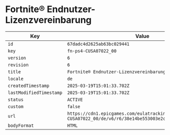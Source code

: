 # Fortnite® Endnutzer-Lizenzvereinbarung

| Key | Value |
| --- | ----- |
| `id` | `67dadc4d2625ab63bc029441` |
| `key` | `fn-ps4-CUSA07022_00` |
| `version` | `6` |
| `revision` | `6` |
| `title` | `Fortnite® Endnutzer-Lizenzvereinbarung` |
| `locale` | `de` |
| `createdTimestamp` | `2025-03-19T15:01:33.702Z` |
| `lastModifiedTimestamp` | `2025-03-19T15:01:33.702Z` |
| `status` | `ACTIVE` |
| `custom` | `false` |
| `url` | `https://cdn1.epicgames.com/eulatracking-download/fn-ps4-CUSA07022_00/de/v6/r6/38e14be553003e2c4ddbb332b410951c.pdf` |
| `bodyFormat` | `HTML` |
